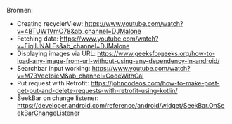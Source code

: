 Bronnen:
 - Creating recyclerView: https://www.youtube.com/watch?v=4BTUW1VmO78&ab_channel=DJMalone
 - Fetching data: https://www.youtube.com/watch?v=FiqiIJNALFs&ab_channel=DJMalone
 - Displaying images via URL: https://www.geeksforgeeks.org/how-to-load-any-image-from-url-without-using-any-dependency-in-android/
 - Searchbar input working: https://www.youtube.com/watch?v=M73Vec1oieM&ab_channel=CodeWithCal 
 - Put request with Retrofit: https://johncodeos.com/how-to-make-post-get-put-and-delete-requests-with-retrofit-using-kotlin/
 - SeekBar on change listener: https://developer.android.com/reference/android/widget/SeekBar.OnSeekBarChangeListener
  
